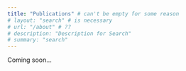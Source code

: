 ```yaml
---
title: "Publications" # can't be empty for some reason
# layout: "search" # is necessary
# url: "/about" # ??
# description: "Description for Search"
# summary: "search"
---
```


Coming soon...
